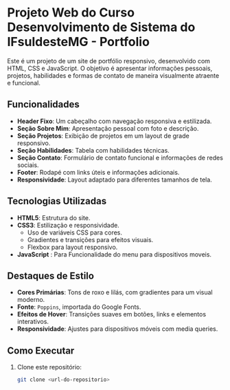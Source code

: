 
# Projeto Web do Curso Desenvolvimento de Sistema do IFsuldesteMG - Portfolio 

Este é um projeto de um site de portfólio responsivo, desenvolvido com HTML, CSS e JavaScript. O objetivo é apresentar informações pessoais, projetos, habilidades e formas de contato de maneira visualmente atraente e funcional.


## Funcionalidades

- **Header Fixo**: Um cabeçalho com navegação responsiva e estilizada.
- **Seção Sobre Mim**: Apresentação pessoal com foto e descrição.
- **Seção Projetos**: Exibição de projetos em um layout de grade responsivo.
- **Seção Habilidades**: Tabela com habilidades técnicas.
- **Seção Contato**: Formulário de contato funcional e informações de redes sociais.
- **Footer**: Rodapé com links úteis e informações adicionais.
- **Responsividade**: Layout adaptado para diferentes tamanhos de tela.

## Tecnologias Utilizadas

- **HTML5**: Estrutura do site.
- **CSS3**: Estilização e responsividade.
  - Uso de variáveis CSS para cores.
  - Gradientes e transições para efeitos visuais.
  - Flexbox para layout responsivo.
- **JavaScript** : Para Funcionalidade do menu para dispositivos moveis.

## Destaques de Estilo

- **Cores Primárias**: Tons de roxo e lilás, com gradientes para um visual moderno.
- **Fonte**: `Poppins`, importada do Google Fonts.
- **Efeitos de Hover**: Transições suaves em botões, links e elementos interativos.
- **Responsividade**: Ajustes para dispositivos móveis com media queries.

## Como Executar

1. Clone este repositório:
   ```bash
   git clone <url-do-repositorio>
